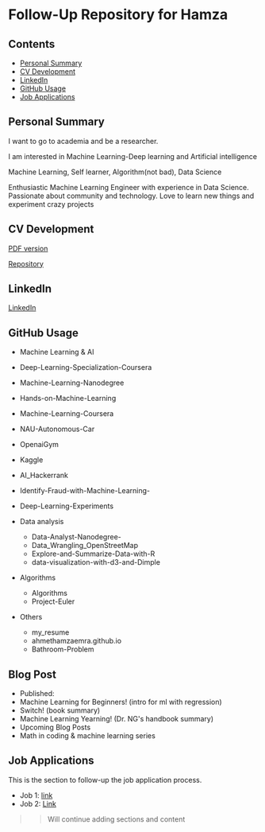 # Follow-Up Repository for Hamza

## Contents

- [Personal Summary](#personal-summary)
- [CV Development](#cv-development)
- [LinkedIn](#linkedin)
- [GitHub Usage](#github-usage)
- [Job Applications](#job-applications)


## Personal Summary

I want to go to academia and be a researcher.

 I am interested in Machine Learning-Deep learning and Artificial intelligence

Machine Learning, Self learner, Algorithm(not bad), Data Science

Enthusiastic Machine Learning Engineer with experience in Data Science. Passionate about community and technology. Love to learn new things and experiment crazy projects

## CV Development


[PDF version](https://github.com/AhmetHamzaEmra/my_resume/blob/master/resume.pdf)

[Repository](https://github.com/AhmetHamzaEmra/my_resume)

## LinkedIn

[LinkedIn](linkedin.com/in/ahmethamzaemra)

## GitHub Usage

- Machine Learning & AI 
 - Deep-Learning-Specialization-Coursera
  - Machine-Learning-Nanodegree
  - Hands-on-Machine-Learning
  - Machine-Learning-Coursera
  - NAU-Autonomous-Car
  - OpenaiGym
  - Kaggle
  - AI_Hackerrank
  - Identify-Fraud-with-Machine-Learning-
  - Deep-Learning-Experiments

- Data analysis
  - Data-Analyst-Nanodegree-
  - Data_Wrangling_OpenStreetMap
  - Explore-and-Summarize-Data-with-R
  - data-visualization-with-d3-and-Dimple

- Algorithms
  - Algorithms
  - Project-Euler
- Others
  - my_resume
  - ahmethamzaemra.github.io
  - Bathroom-Problem

## Blog Post

- Published:
 - Machine Learning for Beginners! (intro for ml with regression)
 - Switch! (book summary)
 - Machine Learning Yearning! (Dr. NG's handbook summary)
- Upcoming Blog Posts
 - Math in coding & machine learning series

## Job Applications
This is the section to follow-up the job application process.

- Job 1: [link]()
- Job 2: [Link]()

>> Will continue adding sections and content

